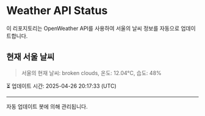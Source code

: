 
# Weather API Status

이 리포지토리는 OpenWeather API를 사용하여 서울의 날씨 정보를 자동으로 업데이트합니다.

## 현재 서울 날씨
> 서울의 현재 날씨: broken clouds, 온도: 12.04°C, 습도: 48%

⏳ 업데이트 시간: 2025-04-26 20:17:33 (UTC)

---
자동 업데이트 봇에 의해 관리됩니다.
